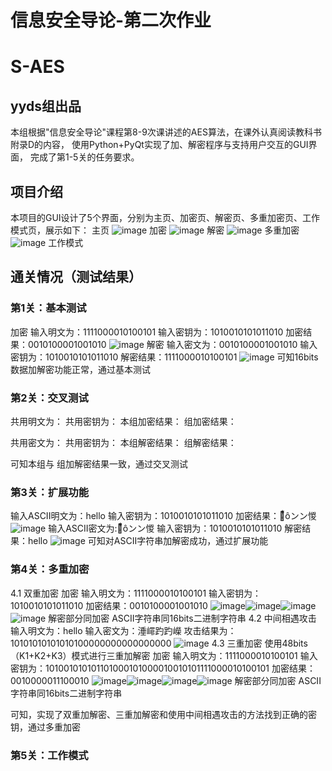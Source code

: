 # 信息安全导论-第二次作业
# S-AES
## yyds组出品

本组根据"信息安全导论"课程第8-9次课讲述的AES算法，在课外认真阅读教科书附录D的内容，
使用Python+PyQt实现了加、解密程序与支持用户交互的GUI界面，
完成了第1-5关的任务要求。

## 项目介绍
本项目的GUI设计了5个界面，分别为主页、加密页、解密页、多重加密页、工作模式页，展示如下：
主页
![image](pic/0.png)
加密
![image](pic/0.1.png)
解密
![image](pic/0.2.png)
多重加密
![image](pic/0.3.png)
工作模式

## 通关情况（测试结果）
### 第1关：基本测试
加密
输入明文为：1111000010100101
输入密钥为：1010010101011010
加密结果：0010100001001010
![image](pic/1.1.png)
解密
输入密文为：0010100001001010
输入密钥为：1010010101011010
解密结果：1111000010100101
![image](pic/1.2.png)
可知16bits数据加解密功能正常，通过基本测试
### 第2关：交叉测试
共用明文为：
共用密钥为：
本组加密结果：
 组加密结果：

共用密文为：
共用密钥为：
本组解密结果：
 组解密结果：

可知本组与 组加解密结果一致，通过交叉测试
### 第3关：扩展功能
输入ASCII明文为：hello
输入密钥为：1010010101011010
加密结果：：⃰ôンン惾
![image](pic/3.1.png)
输入ASCII密文为:：⃰ôンン惾
输入密钥为：1010010101011010
解密结果：hello
![image](pic/3.2.png)
可知对ASCII字符串加解密成功，通过扩展功能
### 第4关：多重加密
4.1 双重加密
加密
输入明文为：1111000010100101
输入密钥为：1010010101011010
加密结果：0010100001001010
![image](pic/4.1.1.png)![image](pic/4.1.2.png)![image](pic/4.1.3.png)![image](pic/4.1.4.png)
解密部分同加密
ASCII字符串同16bits二进制字符串
4.2 中间相遇攻击
输入明文为：hello
输入密文为：涶嶵趵趵嶸
攻击结果为：10101010101010100000000000000000
![image](pic/4.2.png)
4.3 三重加密
使用48bits（K1+K2+K3）模式进行三重加解密
加密
输入明文为：1111000010100101
输入密钥为：101001010101101000101000010010101111000010100101
加密结果：0010000011100010
![image](pic/4.3.1.png)![image](pic/4.3.2.png)![image](pic/4.3.3.png)![image](pic/4.3.4.png)
解密部分同加密
ASCII字符串同16bits二进制字符串

可知，实现了双重加解密、三重加解密和使用中间相遇攻击的方法找到正确的密钥，通过多重加密
### 第5关：工作模式
